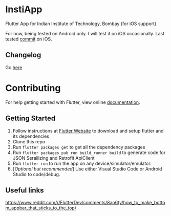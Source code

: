 # InstiApp

Flutter App for Indian Institute of Technology, Bombay (for iOS support)

For now, being tested on Android only. I will test it on iOS occasionally. Last tested [commit](https://github.com/tastelessjolt/instiapp-flutter/commit/e951d89a95b9cc1e163b585dfdc1cb92af378835) on iOS. 

## Changelog

Go [here](Changelog.md)

# Contributing

For help getting started with Flutter, view online
[documentation](https://flutter.io/).

## Getting Started

1. Follow instructions at [Flutter Website](https://flutter.io/) to download and setup flutter and its dependencies 
2. Clone this repo
3. Run `flutter packages get` to get all the dependency packages
4. Run `flutter packages pub run build_runner build` to generate code for JSON Serailizing and Retrofit ApiClient
5. Run `flutter run` to run the app on any device/simulator/emulator.
6. \[*Optional but recommended*\] Use either Visual Studio Code or Android Studio to code/debug.

## Useful links

https://www.reddit.com/r/FlutterDev/comments/8ao6ty/how_to_make_bottom_appbar_that_sticks_to_the_top/